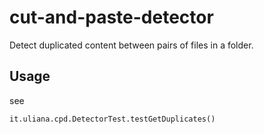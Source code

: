 cut-and-paste-detector
======================

Detect duplicated content between pairs of files in a folder.

## Usage ##

see

	it.uliana.cpd.DetectorTest.testGetDuplicates()